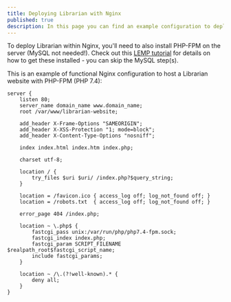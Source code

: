 ```yaml
---
title: Deploying Librarian with Nginx
published: true
description: In this page you can find an example configuration to deploy Librarian within Nginx servers.
---
```


To deploy Librarian within Nginx, you'll need to also install PHP-FPM on the server (MySQL not needed!). Check out this [LEMP tutorial](https://www.digitalocean.com/community/tutorials/how-to-install-linux-nginx-mysql-php-lemp-stack-on-ubuntu-20-04) for details on how to get these installed - you can skip the MySQL step(s).

This is an example of functional Nginx configuration to host a Librarian website with PHP-FPM (PHP 7.4):

```
server {
    listen 80;
    server_name domain_name www.domain_name;
    root /var/www/librarian-website;

    add_header X-Frame-Options "SAMEORIGIN";
    add_header X-XSS-Protection "1; mode=block";
    add_header X-Content-Type-Options "nosniff";

    index index.html index.htm index.php;

    charset utf-8;

    location / {
        try_files $uri $uri/ /index.php?$query_string;
    }

    location = /favicon.ico { access_log off; log_not_found off; }
    location = /robots.txt  { access_log off; log_not_found off; }

    error_page 404 /index.php;

    location ~ \.php$ {
        fastcgi_pass unix:/var/run/php/php7.4-fpm.sock;
        fastcgi_index index.php;
        fastcgi_param SCRIPT_FILENAME $realpath_root$fastcgi_script_name;
        include fastcgi_params;
    }

    location ~ /\.(?!well-known).* {
        deny all;
    }
}
```
